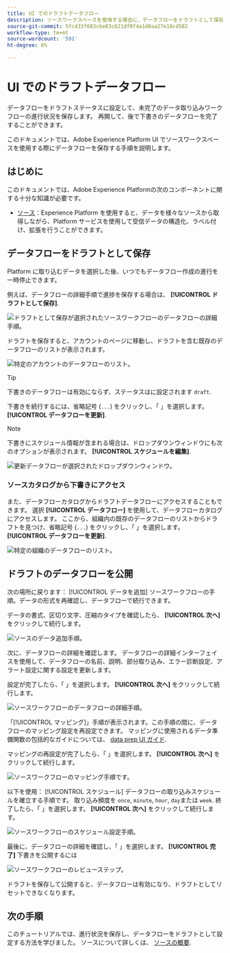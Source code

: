 ```yaml
---
title: UI でのドラフトデータフロー
description: ソースワークスペースを使用する場合に、データフローをドラフトとして保存し、後でそれらを公開する方法を説明します。
source-git-commit: 5fc433f603c6e83c621df0f4a1d0aa27e18cd582
workflow-type: tm+mt
source-wordcount: '591'
ht-degree: 6%

---
```


# UI でのドラフトデータフロー

データフローをドラフトステータスに設定して、未完了のデータ取り込みワークフローの進行状況を保存します。 再開して、後で下書きのデータフローを完了することができます。

このドキュメントでは、Adobe Experience Platform UI でソースワークスペースを使用する際にデータフローを保存する手順を説明します。

## はじめに

このドキュメントでは、Adobe Experience Platformの次のコンポーネントに関する十分な知識が必要です。

* [ソース](../../home.md)：Experience Platform を使用すると、データを様々なソースから取得しながら、Platform サービスを使用して受信データの構造化、ラベル付け、拡張を行うことができます。

## データフローをドラフトとして保存

Platform に取り込むデータを選択した後、いつでもデータフロー作成の進行を一時停止できます。

例えば、データフローの詳細手順で進捗を保存する場合は、 **[!UICONTROL ドラフトとして保存]**.

![ドラフトとして保存が選択されたソースワークフローのデータフローの詳細手順。](../../images/tutorials/draft/save-as-draft.png)

ドラフトを保存すると、アカウントのページに移動し、ドラフトを含む既存のデータフローのリストが表示されます。

![特定のアカウントのデータフローのリスト。](../../images/tutorials/draft/draft-dataflow.png)

>[!TIP]
>
>下書きのデータフローは有効にならず、ステータスはに設定されます `draft`.

下書きを続行するには、省略記号 (`...`) をクリックし、「 」を選択します。 **[!UICONTROL データフローを更新]**.

>[!NOTE]
>
>下書きにスケジュール情報が含まれる場合は、ドロップダウンウィンドウにも次のオプションが表示されます。 **[!UICONTROL スケジュールを編集]**.

![更新データフローが選択されたドロップダウンウィンドウ。](../../images/tutorials/draft/update-dataflow.png)

### ソースカタログから下書きにアクセス

また、データフローカタログからドラフトデータフローにアクセスすることもできます。 選択 **[!UICONTROL データフロー]** を使用して、データフローカタログにアクセスします。 ここから、組織内の既存のデータフローのリストからドラフトを見つけ、省略記号 (`...`) をクリックし、「 」を選択します。 **[!UICONTROL データフローを更新]**.

![特定の組織のデータフローのリスト。](../../images/tutorials/draft/catalog-access.png)

## ドラフトのデータフローを公開

次の場所に戻ります： [!UICONTROL データを追加] ソースワークフローの手順。データの形式を再確認し、データフローで続行できます。

データの書式、区切り文字、圧縮のタイプを確認したら、 **[!UICONTROL 次へ]** をクリックして続行します。

![ソースのデータ追加手順。](../../images/tutorials/draft/select-data.png)

次に、データフローの詳細を確認します。 データフローの詳細インターフェイスを使用して、データフローの名前、説明、部分取り込み、エラー診断設定、アラート設定に関する設定を更新します。

設定が完了したら、「 」を選択します。 **[!UICONTROL 次へ]** をクリックして続行します。

![ソースワークフローのデータフローの詳細手順。](../../images/tutorials/draft/dataflow-detail.png)

「[!UICONTROL マッピング]」手順が表示されます。この手順の間に、データフローのマッピング設定を再設定できます。 マッピングに使用されるデータ準備関数の包括的なガイドについては、 [data prep UI ガイド](../../../data-prep/ui/mapping.md).

マッピングの再設定が完了したら、「 」を選択します。 **[!UICONTROL 次へ]** をクリックして続行します。

![ソースワークフローのマッピング手順です。](../../images/tutorials/draft/mapping.png)

以下を使用： [!UICONTROL スケジュール] データフローの取り込みスケジュールを確立する手順です。 取り込み頻度を `once`, `minute`, `hour`, `day`または `week`. 終了したら、「 」を選択します。 **[!UICONTROL 次へ]** をクリックして続行します。

![ソースワークフローのスケジュール設定手順。](../../images/tutorials/draft/scheduling.png)

最後に、データフローの詳細を確認し、「 」を選択します。 **[!UICONTROL 完了]** 下書きを公開するには

![ソースワークフローのレビューステップ。](../../images/tutorials/draft/review.png)

ドラフトを保存して公開すると、データフローは有効になり、ドラフトとしてリセットできなくなります。

## 次の手順

このチュートリアルでは、進行状況を保存し、データフローをドラフトとして設定する方法を学びました。 ソースについて詳しくは、 [ソースの概要](../../home.md).